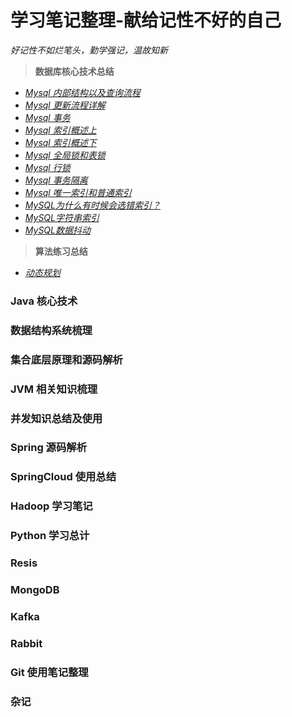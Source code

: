 # 学习笔记整理-献给记性不好的自己
*好记性不如烂笔头，勤学强记，温故知新*


> **数据库核心技术总结**

- [*Mysql 内部结构以及查询流程*](https://github.com/giantfoot/giantfoot.github.io/blob/master/blog/Mysql/mysql1.md)
- [*Mysql 更新流程详解*](https://github.com/giantfoot/giantfoot.github.io/blob/master/blog/Mysql/mysql2.md)
- [*Mysql 事务*](https://github.com/giantfoot/giantfoot.github.io/blob/master/blog/Mysql/mysql3.md)
- [*Mysql 索引概述上*](https://github.com/giantfoot/giantfoot.github.io/blob/master/blog/Mysql/mysql4.md)
- [*Mysql 索引概述下*](https://github.com/giantfoot/giantfoot.github.io/blob/master/blog/Mysql/mysql5.md)
- [*Mysql 全局锁和表锁*](https://github.com/giantfoot/giantfoot.github.io/blob/master/blog/Mysql/mysql6.md)
- [*Mysql 行锁*](https://github.com/giantfoot/giantfoot.github.io/blob/master/blog/Mysql/mysql7.md)
- [*Mysql 事务隔离*](https://github.com/giantfoot/giantfoot.github.io/blob/master/blog/Mysql/mysql8.md)
- [*Mysql 唯一索引和普通索引*](https://github.com/giantfoot/giantfoot.github.io/blob/master/blog/Mysql/mysql9.md)
- [*MySQL为什么有时候会选错索引？*](https://github.com/giantfoot/giantfoot.github.io/blob/master/blog/Mysql/mysql10.md)
- [*MySQL字符串索引*](https://github.com/giantfoot/giantfoot.github.io/blob/master/blog/Mysql/mysql11.md)
- [*MySQL数据抖动*](https://github.com/giantfoot/giantfoot.github.io/blob/master/blog/Mysql/mysql12.md)

> **算法练习总结**

- [*动态规划*](https://github.com/giantfoot/giantfoot.github.io/blob/master/blog/algorithm/dp.md)



### Java 核心技术

### 数据结构系统梳理

### 集合底层原理和源码解析

### JVM 相关知识梳理

### 并发知识总结及使用

### Spring 源码解析

### SpringCloud 使用总结

### Hadoop 学习笔记

### Python 学习总计

### Resis

### MongoDB

### Kafka

### Rabbit

### Git 使用笔记整理

### 杂记

